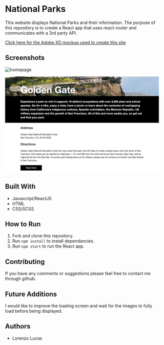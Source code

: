 # National Parks

This website displays National Parks and their information. The purpose of this repository is to create a React app that uses react-router and communicates with a 3rd party API. 

[Click here for the Adobe XD mockup used to create this site](https://drive.google.com/file/d/1DJS8ysB1N9Kp89_V_loagQiFNU_4jZoN/view?usp=sharing)

## Screenshots

![homepage](./homepage.png)

![park1](./park1.png)


## Built With

* Javascript/ReactJS
* HTML
* CSS/SCSS

## How to Run

1. Fork and clone this repository.
2. Run `npm install` to install dependancies.
3. Run `npm start` to run the React app.


## Contributing

If you have any comments or suggestions please feel free to contact me through github.  

## Future Additions

I would like to improve the loading screen and wait for the images to fully load before being displayed.

## Authors

* Lorenzo Lucas 
